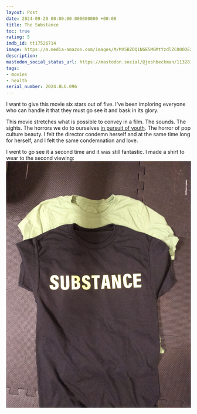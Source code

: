 ```yaml
---
layout: Post
date: 2024-09-20 00:00:00.000000000 +00:00
title: The Substance
toc: true
rating: 5
imdb_id: tt17526714
image: https://m.media-amazon.com/images/M/MV5BZDQ1NGE5MGMtYzdlZC00ODExLWJlMDMtNWU4NjA5OWYwMDEwXkEyXkFqcGc@._V1_SX300.jpg
description:
mastodon_social_status_url: https://mastodon.social/@joshbeckman/113281555265926250
tags:
- movies
- health
serial_number: 2024.BLG.096
---
```

I want to give this movie six stars out of five. I've been imploring everyone who can handle it that they must go see it and bask in its glory.

This movie stretches what is possible to convey in a film. The sounds. The sights. The horrors we do to ourselves [in pursuit of youth](https://www.joshbeckman.org/notes/633923153).  The horror of pop culture beauty. I felt the director condemn herself and at the same time long for herself, and I felt the same condemnation and love.

I went to go see it a second time and it was still fantastic. I made a shirt to wear to the second viewing:
![substance shirt](/assets/images/884d578f-4711-4ac0-83e9-0e8c4ad963f8.jpeg)

